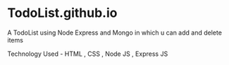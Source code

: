 # TodoList.github.io
A TodoList using Node Express and Mongo in which u can add and delete items

Technology Used - HTML , CSS , Node JS , Express JS 
